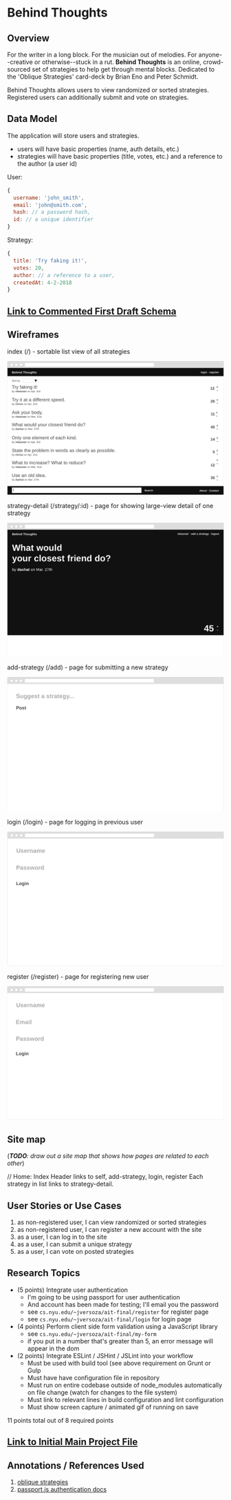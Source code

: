 # Behind Thoughts

## Overview

For the writer in a long block. For the musician out of melodies. For anyone--creative or otherwise--stuck in a rut. **Behind Thoughts** is an online, crowd-sourced set of strategies to help get through mental blocks. Dedicated to the 'Oblique Strategies' card-deck by Brian Eno and Peter Schmidt.

Behind Thoughts allows users to view randomized or sorted strategies. Registered users can additionally submit and vote on strategies.

## Data Model

The application will store users and strategies.

* users will have basic properties (name, auth details, etc.)
* strategies will have basic properties (title, votes, etc.) and a reference to the author (a user id)

User:

```javascript
{
  username: 'john_smith',
  email: 'john@smith.com',
  hash: // a password hash,
  id: // a unique identifier
}
```

Strategy:

```javascript
{
  title: 'Try faking it!',
  votes: 20,
  author: // a reference to a user,
  createdAt: 4-2-2018
}
```


## [Link to Commented First Draft Schema](src/db.js)

## Wireframes

index (/) - sortable list view of all strategies

![index](documentation/index.png)

strategy-detail (/strategy/:id) - page for showing large-view detail of one strategy

![strategy-detail](documentation/strategy-detail.png)

add-strategy (/add) - page for submitting a new strategy

![add-strategy](documentation/add-strategy.png)

login (/login) - page for logging in previous user

![login](documentation/login.png)

register (/register) - page for registering new user

![register](documentation/register.png)

## Site map

(___TODO__: draw out a site map that shows how pages are related to each other_)

// Home: Index
Header links to self, add-strategy, login, register
Each strategy in list links to strategy-detail.

## User Stories or Use Cases

1. as non-registered user, I can view randomized or sorted strategies
2. as non-registered user, I can register a new account with the site
3. as a user, I can log in to the site
4. as a user, I can submit a unique strategy
5. as a user, I can vote on posted strategies

## Research Topics

* (5 points) Integrate user authentication
  * I'm going to be using passport for user authentication
  * And account has been made for testing; I'll email you the password
  * see <code>cs.nyu.edu/~jversoza/ait-final/register</code> for register page
  * see <code>cs.nyu.edu/~jversoza/ait-final/login</code> for login page
* (4 points) Perform client side form validation using a JavaScript library
  * see <code>cs.nyu.edu/~jversoza/ait-final/my-form</code>
  * if you put in a number that's greater than 5, an error message will appear in the dom
* (2 points) Integrate ESLint / JSHint / JSLint into your workflow
  * Must be used with build tool (see above requirement on Grunt or Gulp
  * Must have have configuration file in repository
  * Must run on entire codebase outside of node_modules automatically on file change (watch for changes to the file system)
  * Must link to relevant lines in build configuration and lint configuration
  * Must show screen capture / animated gif of running on save

11 points total out of 8 required points

## [Link to Initial Main Project File](src/app.js) 

## Annotations / References Used

1. [oblique strategies](https://en.wikipedia.org/wiki/Oblique_Strategies)
2. [passport.js authentication docs](http://passportjs.org/docs)
